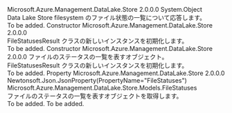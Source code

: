 <Type Name="FileStatusesResult" FullName="Microsoft.Azure.Management.DataLake.Store.Models.FileStatusesResult">
  <TypeSignature Language="C#" Value="public class FileStatusesResult" />
  <TypeSignature Language="ILAsm" Value=".class public auto ansi beforefieldinit FileStatusesResult extends System.Object" />
  <TypeSignature Language="DocId" Value="T:Microsoft.Azure.Management.DataLake.Store.Models.FileStatusesResult" />
  <TypeSignature Language="VB.NET" Value="Public Class FileStatusesResult" />
  <TypeSignature Language="F#" Value="type FileStatusesResult = class" />
  <AssemblyInfo>
    <AssemblyName>Microsoft.Azure.Management.DataLake.Store</AssemblyName>
    <AssemblyVersion>2.0.0.0</AssemblyVersion>
  </AssemblyInfo>
  <Base>
    <BaseTypeName>System.Object</BaseTypeName>
  </Base>
  <Interfaces />
  <Docs>
    <summary>
            Data Lake Store filesystem のファイル状態の一覧について応答します。
            </summary>
    <remarks>To be added.</remarks>
  </Docs>
  <Members>
    <Member MemberName=".ctor">
      <MemberSignature Language="C#" Value="public FileStatusesResult ();" />
      <MemberSignature Language="ILAsm" Value=".method public hidebysig specialname rtspecialname instance void .ctor() cil managed" />
      <MemberSignature Language="DocId" Value="M:Microsoft.Azure.Management.DataLake.Store.Models.FileStatusesResult.#ctor" />
      <MemberSignature Language="VB.NET" Value="Public Sub New ()" />
      <MemberType>Constructor</MemberType>
      <AssemblyInfo>
        <AssemblyName>Microsoft.Azure.Management.DataLake.Store</AssemblyName>
        <AssemblyVersion>2.0.0.0</AssemblyVersion>
      </AssemblyInfo>
      <Parameters />
      <Docs>
        <summary>
            FileStatusesResult クラスの新しいインスタンスを初期化します。
            </summary>
        <remarks>To be added.</remarks>
      </Docs>
    </Member>
    <Member MemberName=".ctor">
      <MemberSignature Language="C#" Value="public FileStatusesResult (Microsoft.Azure.Management.DataLake.Store.Models.FileStatuses fileStatuses = null);" />
      <MemberSignature Language="ILAsm" Value=".method public hidebysig specialname rtspecialname instance void .ctor(class Microsoft.Azure.Management.DataLake.Store.Models.FileStatuses fileStatuses) cil managed" />
      <MemberSignature Language="DocId" Value="M:Microsoft.Azure.Management.DataLake.Store.Models.FileStatusesResult.#ctor(Microsoft.Azure.Management.DataLake.Store.Models.FileStatuses)" />
      <MemberSignature Language="F#" Value="new Microsoft.Azure.Management.DataLake.Store.Models.FileStatusesResult : Microsoft.Azure.Management.DataLake.Store.Models.FileStatuses -&gt; Microsoft.Azure.Management.DataLake.Store.Models.FileStatusesResult" Usage="new Microsoft.Azure.Management.DataLake.Store.Models.FileStatusesResult fileStatuses" />
      <MemberType>Constructor</MemberType>
      <AssemblyInfo>
        <AssemblyName>Microsoft.Azure.Management.DataLake.Store</AssemblyName>
        <AssemblyVersion>2.0.0.0</AssemblyVersion>
      </AssemblyInfo>
      <Parameters>
        <Parameter Name="fileStatuses" Type="Microsoft.Azure.Management.DataLake.Store.Models.FileStatuses" />
      </Parameters>
      <Docs>
        <param name="fileStatuses">ファイルのステータスの一覧を表すオブジェクト。</param>
        <summary>
            FileStatusesResult クラスの新しいインスタンスを初期化します。
            </summary>
        <remarks>To be added.</remarks>
      </Docs>
    </Member>
    <Member MemberName="FileStatuses">
      <MemberSignature Language="C#" Value="public Microsoft.Azure.Management.DataLake.Store.Models.FileStatuses FileStatuses { get; }" />
      <MemberSignature Language="ILAsm" Value=".property instance class Microsoft.Azure.Management.DataLake.Store.Models.FileStatuses FileStatuses" />
      <MemberSignature Language="DocId" Value="P:Microsoft.Azure.Management.DataLake.Store.Models.FileStatusesResult.FileStatuses" />
      <MemberSignature Language="VB.NET" Value="Public ReadOnly Property FileStatuses As FileStatuses" />
      <MemberSignature Language="F#" Value="member this.FileStatuses : Microsoft.Azure.Management.DataLake.Store.Models.FileStatuses" Usage="Microsoft.Azure.Management.DataLake.Store.Models.FileStatusesResult.FileStatuses" />
      <MemberType>Property</MemberType>
      <AssemblyInfo>
        <AssemblyName>Microsoft.Azure.Management.DataLake.Store</AssemblyName>
        <AssemblyVersion>2.0.0.0</AssemblyVersion>
      </AssemblyInfo>
      <Attributes>
        <Attribute>
          <AttributeName>Newtonsoft.Json.JsonProperty(PropertyName="FileStatuses")</AttributeName>
        </Attribute>
      </Attributes>
      <ReturnValue>
        <ReturnType>Microsoft.Azure.Management.DataLake.Store.Models.FileStatuses</ReturnType>
      </ReturnValue>
      <Docs>
        <summary>
            ファイルのステータスの一覧を表すオブジェクトを取得します。
            </summary>
        <value>To be added.</value>
        <remarks>To be added.</remarks>
      </Docs>
    </Member>
  </Members>
</Type>